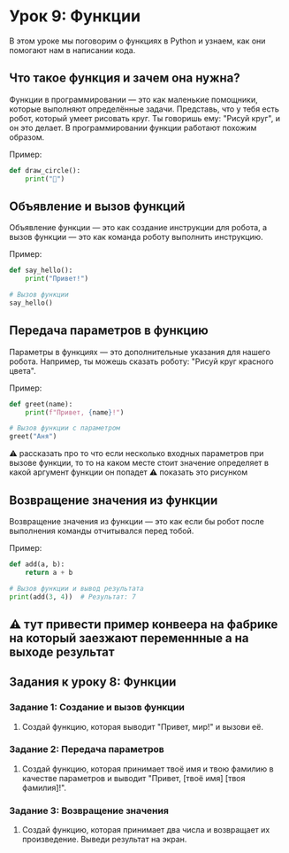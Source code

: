 # Урок 9: Функции

В этом уроке мы поговорим о функциях в Python и узнаем, как они помогают нам в написании кода.

## Что такое функция и зачем она нужна?

Функции в программировании — это как маленькие помощники, которые выполняют определённые задачи. Представь, что у тебя есть робот, который умеет рисовать круг. Ты говоришь ему: "Рисуй круг", и он это делает. В программировании функции работают похожим образом.

Пример:
```python
def draw_circle():
    print("🔵")
```

## Объявление и вызов функций

Объявление функции — это как создание инструкции для робота, а вызов функции — это как команда роботу выполнить инструкцию.

Пример:
```python
def say_hello():
    print("Привет!")

# Вызов функции
say_hello()
```


## Передача параметров в функцию

Параметры в функциях — это дополнительные указания для нашего робота. Например, ты можешь сказать роботу: "Рисуй круг красного цвета".

Пример:
```python
def greet(name):
    print(f"Привет, {name}!")

# Вызов функции с параметром
greet("Аня")
```
⚠️ рассказать про то что если несколько входных параметров при вызове функции, то то на каком месте стоит значение определяет в какой аргумент функции он попадет
⚠️ показать это рисунком

## Возвращение значения из функции

Возвращение значения из функции — это как если бы робот после выполнения команды отчитывался перед тобой.

Пример:
```python
def add(a, b):
    return a + b

# Вызов функции и вывод результата
print(add(3, 4))  # Результат: 7
```
:warning: тут привести пример конвеера на фабрике на который заезжают переменнные а на выходе результат
---



## Задания к уроку 8: Функции

### Задание 1: Создание и вызов функции

1. Создай функцию, которая выводит "Привет, мир!" и вызови её.

### Задание 2: Передача параметров

1. Создай функцию, которая принимает твоё имя и твою фамилию  в качестве параметров и выводит "Привет, [твоё имя] [твоя фамилия]!".

### Задание 3: Возвращение значения

1. Создай функцию, которая принимает два числа и возвращает их произведение. Выведи результат на экран.
